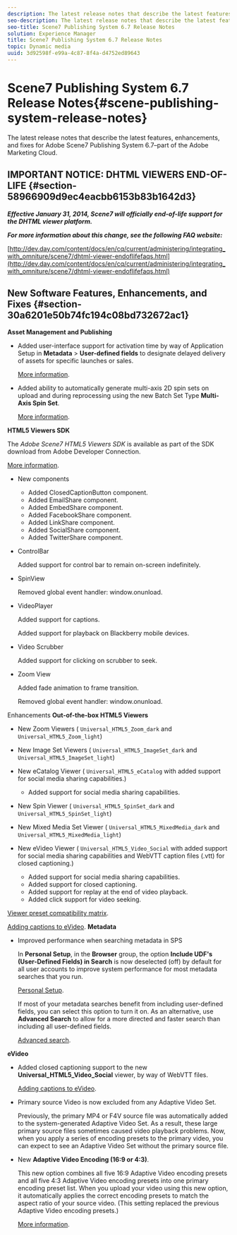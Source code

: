 ```yaml
---
description: The latest release notes that describe the latest features, enhancements, and fixes for Adobe Scene7 Publishing System 6.7–part of the Adobe Marketing Cloud.
seo-description: The latest release notes that describe the latest features, enhancements, and fixes for Adobe Scene7 Publishing System 6.7–part of the Adobe Marketing Cloud.
seo-title: Scene7 Publishing System 6.7 Release Notes
solution: Experience Manager
title: Scene7 Publishing System 6.7 Release Notes
topic: Dynamic media
uuid: 3d92598f-e99a-4c87-8f4a-d4752ed89643
---
```


# Scene7 Publishing System 6.7 Release Notes{#scene-publishing-system-release-notes}

The latest release notes that describe the latest features, enhancements, and fixes for Adobe Scene7 Publishing System 6.7–part of the Adobe Marketing Cloud.

## IMPORTANT NOTICE: DHTML VIEWERS END-OF-LIFE {#section-58966909d9ec4eacbb6153b83b1642d3}

***Effective January 31, 2014, Scene7 will officially end-of-life support for the DHTML viewer platform.***

***For more information about this change, see the following FAQ website:***

[http://dev.day.com/content/docs/en/cq/current/administering/integrating_with_omniture/scene7/dhtml-viewer-endoflifefaqs.html](http://dev.day.com/content/docs/en/cq/current/administering/integrating_with_omniture/scene7/dhtml-viewer-endoflifefaqs.html)

## New Software Features, Enhancements, and Fixes {#section-30a6201e50b74fc194c08bd732672ac1}

**Asset Management and Publishing**

* Added user-interface support for activation time by way of Application Setup in **Metadata** > **User-defined fields** to designate delayed delivery of assets for specific launches or sales.

  [More information](http://help.adobe.com/en_US/scene7/using/WS08F62297-36A5-4c35-9D4E-5BE38C41D39C.html). 

* Added ability to automatically generate multi-axis 2D spin sets on upload and during reprocessing using the new Batch Set Type **Multi-Axis Spin Set**.

  [More information](http://help.adobe.com/en_US/scene7/using/WSf6ef983f54a76485-20cc30b112624e7b244-7fff.html).

**HTML5 Viewers SDK**

The *Adobe Scene7 HTML5 Viewers SDK* is available as part of the SDK download from Adobe Developer Connection.

[More information](http://help.adobe.com/en_US/scene7/using/WSd4272150f67705c11b002eec12fcba4dee6-8000.html).

* New components

    * Added ClosedCaptionButton component. 
    * Added EmailShare component. 
    * Added EmbedShare component. 
    * Added FacebookShare component. 
    * Added LinkShare component. 
    * Added SocialShare component. 
    * Added TwitterShare component.

* ControlBar

  Added support for control bar to remain on-screen indefinitely. 

* SpinView

  Removed global event handler: window.onunload. 

* VideoPlayer

  Added support for captions.

  Added support for playback on Blackberry mobile devices. 

* Video Scrubber

  Added support for clicking on scrubber to seek. 

* Zoom View

  Added fade animation to frame transition.

  Removed global event handler: window.onunload.

Enhancements 
**Out-of-the-box HTML5 Viewers**

* New Zoom Viewers ( `Universal_HTML5_Zoom_dark` and `Universal_HTML5_Zoom_light`) 
* New Image Set Viewers ( `Universal_HTML5_ImageSet_dark` and `Universal_HTML5_ImageSet_light`) 
* New eCatalog Viewer ( `Universal_HTML5_eCatalog` with added support for social media sharing capabilities.)

    * Added support for social media sharing capabilities.

* New Spin Viewer ( `Universal_HTML5_SpinSet_dark` and `Universal_HTML5_SpinSet_light`) 

* New Mixed Media Set Viewer ( `Universal_HTML5_MixedMedia_dark` and `Universal_HTML5_MixedMedia_light`) 
* New eVideo Viewer ( `Universal_HTML5_Video_Social` with added support for social media sharing capabilities and WebVTT caption files (.vtt) for closed captioning.)

    * Added support for social media sharing capabilities. 
    * Added support for closed captioning. 
    * Added support for replay at the end of video playback. 
    * Added click support for video seeking.

[Viewer preset compatibility matrix](http://help.adobe.com/en_US/scene7/using/WS6E593DEA-7D81-4cd6-84B0-85E8BB274176.html).

[Adding captions to eVideo](http://help.adobe.com/en_US/scene7/using/WS98ca2e6790647c06-6f6f53e137b959f094-8000.html). 
**Metadata**

* Improved performance when searching metadata in SPS

  In **Personal Setup**, in the **Browser** group, the option **Include UDF's (User-Defined Fields) in Search** is now deselected (off) by default for all user accounts to improve system performance for most metadata searches that you run.

  [Personal Setup](http://help.adobe.com/en_US/scene7/using/WSCAAE9C8A-F172-43a8-B134-6163E7C80218.html).

  If most of your metadata searches benefit from including user-defined fields, you can select this option to turn it on. As an alternative, use **Advanced Search** to allow for a more directed and faster search than including all user-defined fields.

  [Advanced search](http://help.adobe.com/en_US/scene7/using/WS259993e42159a215-1c6a66df1265272619e-7ff5.html).

**eVideo**

* Added closed captioning support to the new **Universal_HTML5_Video_Social** viewer, by way of WebVTT files.

  [Adding captions to eVideo](http://help.stage.adobe.com/en_US/scene7/using/WS98ca2e6790647c06-6f6f53e137b959f094-8000.html). 

* Primary source Video is now excluded from any Adaptive Video Set.

  Previously, the primary MP4 or F4V source file was automatically added to the system-generated Adaptive Video Set. As a result, these large primary source files sometimes caused video playback problems. Now, when you apply a series of encoding presets to the primary video, you can expect to see an Adaptive Video Set without the primary source file. 

* New **Adaptive Video Encoding (16:9 or 4:3)**.

  This new option combines all five 16:9 Adaptive Video encoding presets and all five 4:3 Adaptive Video encoding presets into one primary encoding preset list. When you upload your video using this new option, it automatically applies the correct encoding presets to match the aspect ratio of your source video. (This setting replaced the previous Adaptive Video encoding presets.)

  [More information](http://help.stage.adobe.com/en_US/scene7/using/WSE86ACF2B-BD50-4c48-A1D7-9CD4405B62D0.html).

